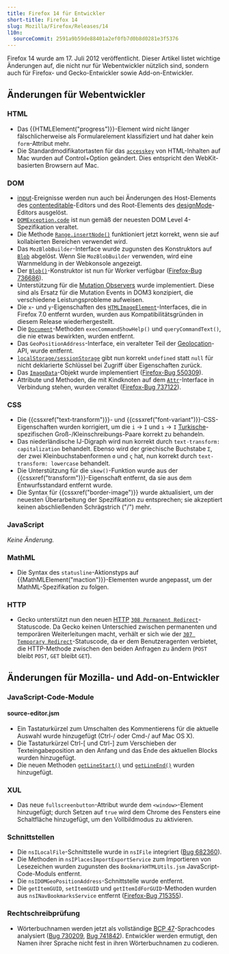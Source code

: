 ```yaml
---
title: Firefox 14 für Entwickler
short-title: Firefox 14
slug: Mozilla/Firefox/Releases/14
l10n:
  sourceCommit: 2591a9b59de88401a2ef0fb7d0b8d0281e3f5376
---
```


Firefox 14 wurde am 17. Juli 2012 veröffentlicht. Dieser Artikel listet wichtige Änderungen auf, die nicht nur für Webentwickler nützlich sind, sondern auch für Firefox- und Gecko-Entwickler sowie Add-on-Entwickler.

## Änderungen für Webentwickler

### HTML

- Das {{HTMLElement("progress")}}-Element wird nicht länger fälschlicherweise als Formularelement klassifiziert und hat daher kein `form`-Attribut mehr.
- Die Standardmodifikatortasten für das [`accesskey`](/de/docs/Web/HTML/Reference/Global_attributes) von HTML-Inhalten auf Mac wurden auf Control+Option geändert. Dies entspricht den WebKit-basierten Browsern auf Mac.

### DOM

- [input](/de/docs/Web/API/Element/input_event)-Ereignisse werden nun auch bei Änderungen des Host-Elements des [contenteditable](/de/docs/Web/API/HTMLElement/contentEditable)-Editors und des Root-Elements des [designMode](/de/docs/Web/API/Document/designMode)-Editors ausgelöst.
- [`DOMException.code`](/de/docs/Web/API/DOMException) ist nun gemäß der neuesten DOM Level 4-Spezifikation veraltet.
- Die Methode [`Range.insertNode()`](/de/docs/Web/API/Range/insertNode) funktioniert jetzt korrekt, wenn sie auf kollabierten Bereichen verwendet wird.
- Das `MozBlobBuilder`-Interface wurde zugunsten des Konstruktors auf [`Blob`](/de/docs/Web/API/Blob) abgelöst. Wenn Sie `MozBlobBuilder` verwenden, wird eine Warnmeldung in der Webkonsole angezeigt.
- Der [`Blob()`](/de/docs/Web/API/Blob/Blob)-Konstruktor ist nun für Worker verfügbar ([Firefox-Bug 736686](https://bugzil.la/736686)).
- Unterstützung für die [Mutation Observers](/de/docs/Web/API/MutationObserver) wurde implementiert. Diese sind als Ersatz für die Mutation Events in DOM3 konzipiert, die verschiedene Leistungsprobleme aufweisen.
- Die `x`- und `y`-Eigenschaften des [`HTMLImageElement`](/de/docs/Web/API/HTMLImageElement)-Interfaces, die in Firefox 7.0 entfernt wurden, wurden aus Kompatibilitätsgründen in diesem Release wiederhergestellt.
- Die [`Document`](/de/docs/Web/API/Document)-Methoden `execCommandShowHelp()` und `queryCommandText()`, die nie etwas bewirkten, wurden entfernt.
- Das `GeoPositionAddress`-Interface, ein veralteter Teil der [Geolocation](/de/docs/Web/API/Geolocation_API)-API, wurde entfernt.
- [`localStorage/sessionStorage`](/de/docs/Web/API/Storage) gibt nun korrekt `undefined` statt `null` für nicht deklarierte Schlüssel bei Zugriff über Eigenschaften zurück.
- Das [`ImageData`](/de/docs/Web/API/ImageData)-Objekt wurde implementiert ([Firefox-Bug 550309](https://bugzil.la/550309)).
- Attribute und Methoden, die mit Kindknoten auf dem [`Attr`](/de/docs/Web/API/Attr)-Interface in Verbindung stehen, wurden veraltet ([Firefox-Bug 737122](https://bugzil.la/737122)).

### CSS

- Die {{cssxref("text-transform")}}- und {{cssxref("font-variant")}}-CSS-Eigenschaften wurden korrigiert, um die `i` → `İ` und `ı` → `I` [Turkische](https://de.wikipedia.org/wiki/Turksprachen)-spezifischen Groß-/Kleinschreibungs-Paare korrekt zu behandeln.
- Das niederländische IJ-Digraph wird nun korrekt durch `text-transform: capitalization` behandelt. Ebenso wird der griechische Buchstabe `Σ`, der zwei Kleinbuchstabenformen `σ` und `ς` hat, nun korrekt durch `text-transform: lowercase` behandelt.
- Die Unterstützung für die `skew()`-Funktion wurde aus der {{cssxref("transform")}}-Eigenschaft entfernt, da sie aus dem Entwurfsstandard entfernt wurde.
- Die Syntax für {{cssxref("border-image")}} wurde aktualisiert, um der neuesten Überarbeitung der Spezifikation zu entsprechen; sie akzeptiert keinen abschließenden Schrägstrich ("/") mehr.

### JavaScript

_Keine Änderung._

### MathML

- Die Syntax des `statusline`-Aktionstyps auf {{MathMLElement("maction")}}-Elementen wurde angepasst, um der MathML-Spezifikation zu folgen.

### HTTP

- Gecko unterstützt nun den neuen [HTTP](/de/docs/Web/HTTP) [`308 Permanent Redirect`](/de/docs/Web/HTTP/Reference/Status/308)-Statuscode. Da Gecko keinen Unterschied zwischen permanenten und temporären Weiterleitungen macht, verhält er sich wie der [`307 Temporary Redirect`](/de/docs/Web/HTTP/Reference/Status/307)-Statuscode, da er dem Benutzeragenten verbietet, die HTTP-Methode zwischen den beiden Anfragen zu ändern (`POST` bleibt `POST`, `GET` bleibt `GET`).

## Änderungen für Mozilla- und Add-on-Entwickler

### JavaScript-Code-Module

#### source-editor.jsm

- Ein Tastaturkürzel zum Umschalten des Kommentierens für die aktuelle Auswahl wurde hinzugefügt (Ctrl-/ oder Cmd-/ auf Mac OS X).
- Die Tastaturkürzel Ctrl-\[ und Ctrl-] zum Verschieben der Texteingabeposition an den Anfang und das Ende des aktuellen Blocks wurden hinzugefügt.
- Die neuen Methoden [`getLineStart()`](https://web.archive.org/web/20210620193439/https://developer.mozilla.org/de/docs/Mozilla/JavaScript_code_modules/source-editor.jsm#getLineStart%28%29) und [`getLineEnd()`](https://web.archive.org/web/20210620193439/https://developer.mozilla.org/de/docs/Mozilla/JavaScript_code_modules/source-editor.jsm#getLineEnd%28%29) wurden hinzugefügt.

### XUL

- Das neue `fullscreenbutton`-Attribut wurde dem `<window>`-Element hinzugefügt; durch Setzen auf `true` wird dem Chrome des Fensters eine Schaltfläche hinzugefügt, um den Vollbildmodus zu aktivieren.

### Schnittstellen

- Die `nsILocalFile`-Schnittstelle wurde in `nsIFile` integriert ([Bug 682360](https://bugzil.la/682360)).
- Die Methoden in `nsIPlacesImportExportService` zum Importieren von Lesezeichen wurden zugunsten des `BookmarkHTMLUtils.jsm` JavaScript-Code-Moduls entfernt.
- Die `nsIDOMGeoPositionAddress`-Schnittstelle wurde entfernt.
- Die `getItemGUID`, `setItemGUID` und `getItemIdForGUID`-Methoden wurden aus `nsINavBookmarksService` entfernt ([Firefox-Bug 715355](https://bugzil.la/715355)).

### Rechtschreibprüfung

- Wörterbuchnamen werden jetzt als vollständige [BCP 47](https://www.rfc-editor.org/info/bcp47)-Sprachcodes analysiert ([Bug 730209](https://bugzil.la/730209), [Bug 741842](https://bugzil.la/741842)). Entwickler werden ermutigt, den Namen ihrer Sprache nicht fest in ihren Wörterbuchnamen zu codieren.

